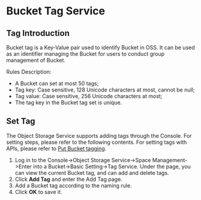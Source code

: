 # Bucket Tag Service

## Tag Introduction

Bucket tag is a Key-Value pair used to identify Bucket in OSS. It can be used as an identifier managing the Bucket for users to conduct group management of Bucket.

Rules Description:
- A Bucket can set at most 50 tags;
- Tag key: Case sensitive, 128 Unicode characters at most, cannot be null;
- Tag value: Case sensitive, 256 Unicode characters at most;
- The tag key in the Bucket tag set is unique.

## Set Tag

The Object Storage Service supports adding tags through the Console. For setting steps, please refer to the following contents. For setting tags with APIs, please refer to [Put Bucket tagging](../../API-Reference-S3-Compatible/Compatibility-API/Operations-On-Bucket/Put-Bucket-Tagging.md).

1. Log in to the Console->Object Storage Service->Space Management->Enter into a Bucket->Basic Setting->Tag Service. Under the page, you can view the current Bucket tag, and can add and delete tags.
2. Click **Add Tag** and enter the Add Tag page.
3. Add a Bucket tag according to the naming rule.
4. Click **OK** to save it.